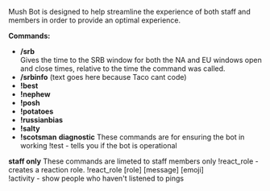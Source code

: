 Mush Bot is designed to help streamline the experience of both staff and members in order to provide an optimal experience.

__Commands:__  
* __/srb__  
Gives the time to the SRB window for both the NA and EU windows open and close times, relative to the time 
the command was called.
* __/srbinfo__
(text goes here because Taco cant code)
* __!best__
* __!nephew__
* __!posh__
* __!potatoes__
* __!russianbias__
* __!salty__
* __!scotsman__
__diagnostic__
These commands are for ensuring the bot in working
!test - tells you if the bot is operational

__staff only__
These commands are limeted to staff members only
!react_role - creates a reaction role. !react_role [role] [message] [emoji]  
!activity - show people who haven't listened to pings
```